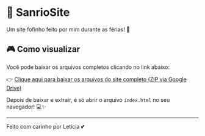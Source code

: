 # 💖 SanrioSite

Um site fofinho feito por mim durante as férias! 🌈

## 🎮 Como visualizar

Você pode baixar os arquivos completos clicando no link abaixo:

👉 [Clique aqui para baixar os arquivos do site completo (ZIP via Google Drive)](https://leticias2k.github.io/SanrioSite/)

Depois de baixar e extrair, é só abrir o arquivo `index.html` no seu navegador! 💻✨

---
Feito com carinho por Letícia 💕
